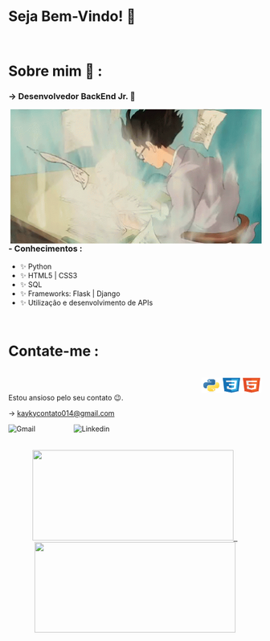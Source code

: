 # Seja Bem-Vindo! 👋

</br>

# Sobre mim 💬 :

###  → Desenvolvedor BackEnd Jr. 🐍

<img hight="400" width="500" alt="GIF" align="right" src="https://github.com/kaykyextr3me/kaykyextr3me/blob/eb087db9360b1ed6b8e338c5907d4e626a25ee5a/imgs/estudando.webp">

### - Conhecimentos :
- ✨ Python
- ✨ HTML5 | CSS3
- ✨ SQL
- ✨ Frameworks: Flask | Django
- ✨ Utilização e desenvolvimento de APIs

</br>


 
# Contate-me :

<p>

<div style="display: inline_block" ><br>
  <img align="right" alt="Rafa-HTML" height="30" width="40" src="https://raw.githubusercontent.com/devicons/devicon/master/icons/html5/html5-original.svg">
  <img align="right" alt="Rafa-CSS" height="30" width="40" src="https://raw.githubusercontent.com/devicons/devicon/master/icons/css3/css3-original.svg"> 
<img align="right" alt="Rafa-Python" height="30" width="40" src="https://raw.githubusercontent.com/devicons/devicon/master/icons/python/python-original.svg">
</div>
  <br>

Estou ansioso pelo seu contato 😉.
  
   → kaykycontato014@gmail.com

<a href="kaykycontato014@gmail.com">
 <img align="left" alt="Gmail" width="130" hight="100" src="https://github.com/Xx-Ashutosh-xX/Xx-Ashutosh-xX/blob/master/assets/icons/gmail.png" />
</a>
<a href="https://www.linkedin.com/in/kayky-alexandre-dos-reis-235018227/" target="_blank" rel="external">
  <img align="left" alt="Linkedin" width="150" hight="100" target="_blank" rel="external" src="https://github.com/Xx-Ashutosh-xX/Xx-Ashutosh-xX/blob/master/assets/icons/linkedin.png" />


</br>
</br>
</br>



<div align="center" >  
  <a href="https://github.com/anuraghazra/github-readme-stats"> 
    <img height="180em" width="400px" src="https://github-readme-stats.vercel.app/api?username=kaykyextr3me&&show_icons=true&theme=radical"/> &nbsp
    <img height="180em" width="400px"  src="https://github-readme-stats.vercel.app/api/top-langs/?username=kaykyextr3me&layout=compact&langs_count=7&theme=dracula"/>
  </a>
</div>
  

 
